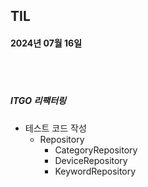 ## TIL
#### 2024년 07월 16일

<br>
<br>

##### ITGO 리팩터링
- 테스트 코드 작성
    - Repository
        - CategoryRepository
        - DeviceRepository
        - KeywordRepository


<br>